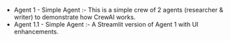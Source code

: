- Agent 1 - Simple Agent :- This is a simple crew of 2 agents (researcher & writer) to demonstrate how CrewAI works.
- Agent 1.1 - Simple Agent :- A Streamlit version of Agent 1 with UI enhancements.
